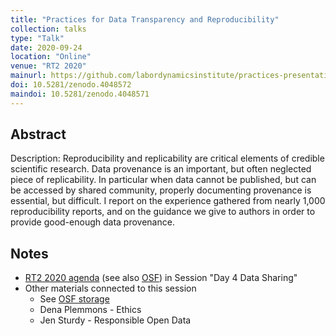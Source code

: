 ```yaml
---
title: "Practices for Data Transparency and Reproducibility"
collection: talks
type: "Talk"
date: 2020-09-24
location: "Online"
venue: "RT2 2020"
mainurl: https://github.com/labordynamicsinstitute/practices-presentation-2020
doi: 10.5281/zenodo.4048572
maindoi: 10.5281/zenodo.4048571
---
```


## Abstract

Description: Reproducibility and replicability are critical elements of credible scientific research. Data provenance is an important, but often neglected piece of replicability.
In particular when data cannot be published, but can be accessed by shared community, properly documenting provenance is essential, but difficult.
I report on the experience gathered from nearly 1,000 reproducibility reports, and on the guidance we give to authors in order to provide good-enough data provenance.



## Notes

- [RT2 2020 agenda](https://www.bitss.org/wp-content/uploads/2020/07/RT2_Agenda.pdf) (see also [OSF](https://osf.io/a9hck/)) in Session "Day 4 Data Sharing"
- Other materials connected to this session
  - See [OSF storage](https://osf.io/bdmrh/files/)
  - Dena Plemmons - Ethics
  - Jen Sturdy - Responsible Open Data

